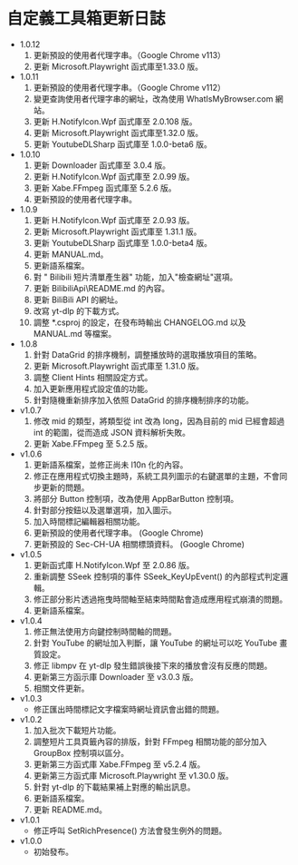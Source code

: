 # 自定義工具箱更新日誌

- 1.0.12
  1. 更新預設的使用者代理字串。（Google Chrome v113）
  2. 更新 Microsoft.Playwright 函式庫至1.33.0 版。
- 1.0.11
  1. 更新預設的使用者代理字串。（Google Chrome v112）
  2. 變更查詢使用者代理字串的網址，改為使用 WhatIsMyBrowser.com 網站。
  3. 更新 H.NotifyIcon.Wpf 函式庫至 2.0.108 版。
  4. 更新 Microsoft.Playwright 函式庫至1.32.0 版。
  5. 更新 YoutubeDLSharp 函式庫至 1.0.0-beta6 版。
- 1.0.10
  1. 更新 Downloader 函式庫至 3.0.4 版。
  2. 更新 H.NotifyIcon.Wpf 函式庫至 2.0.99 版。
  3. 更新 Xabe.FFmpeg 函式庫至 5.2.6 版。
  4. 更新預設的使用者代理字串。
- 1.0.9
  1. 更新 H.NotifyIcon.Wpf 函式庫至 2.0.93 版。
  2. 更新 Microsoft.Playwright 函式庫至 1.31.1 版。
  3. 更新 YoutubeDLSharp 函式庫至 1.0.0-beta4 版。
  4. 更新 MANUAL.md。
  5. 更新語系檔案。
  6. 對 " Bilibili 短片清單產生器" 功能，加入"檢查網址"選項。
  7. 更新 BilibiliApi\README.md 的內容。
  8. 更新 BiliBili API 的網址。
  9. 改寫 yt-dlp 的下載方式。
  10. 調整 *.csproj 的設定，在發布時輸出 CHANGELOG.md 以及 MANUAL.md 等檔案。
- 1.0.8
  1. 針對 DataGrid 的排序機制，調整播放時的選取播放項目的策略。
  2. 更新 Microsoft.Playwright 函式庫至 1.31.0 版。
  3. 調整 Client Hints 相關設定方式。
  4. 加入更新應用程式設定值的功能。
  5. 針對隨機重新排序加入依照 DataGrid 的排序機制排序的功能。
- v1.0.7
  1. 修改 mid 的類型，將類型從 int 改為 long，因為目前的 mid 已經會超過 int 的範圍，從而造成 JSON 資料解析失敗。
  2. 更新 Xabe.FFmpeg 至 5.2.5 版。
- v1.0.6
  1. 更新語系檔案，並修正尚未 l10n 化的內容。
  2. 修正在應用程式切換主題時，系統工具列圖示的右鍵選單的主題，不會同步更新的問題。
  3. 將部分 Button 控制項，改為使用 AppBarButton 控制項。
  4. 針對部分按鈕以及選單選項，加入圖示。
  5. 加入時間標記編輯器相關功能。
  6. 更新預設的使用者代理字串。 (Google Chrome)
  7. 更新預設的 Sec-CH-UA 相關標頭資料。 (Google Chrome)
- v1.0.5
  1. 更新函式庫 H.NotifyIcon.Wpf 至 2.0.86 版。
  2. 重新調整 SSeek 控制項的事件 SSeek_KeyUpEvent() 的內部程式判定邏輯。
  3. 修正部分影片透過拖曳時間軸至結束時間點會造成應用程式崩潰的問題。
  4. 更新語系檔案。
- v1.0.4
  1. 修正無法使用方向鍵控制時間軸的問題。
  2. 針對 YouTube 的網址加入判斷，讓 YouTube 的網址可以吃 YouTube 畫質設定。
  3. 修正 libmpv 在 yt-dlp 發生錯誤後接下來的播放會沒有反應的問題。
  4. 更新第三方函示庫 Downloader 至 v3.0.3 版。
  5. 相關文件更新。
- v1.0.3
  - 修正匯出時間標記文字檔案時網址資訊會出錯的問題。 
- v1.0.2
  1. 加入批次下載短片功能。
  2. 調整短片工具頁籤內容的排版，針對 FFmpeg 相關功能的部分加入 GroupBox 控制項以區分。
  3. 更新第三方函式庫 Xabe.FFmpeg 至 v5.2.4 版。
  4. 更新第三方函式庫 Microsoft.Playwright 至 v1.30.0 版。
  5. 針對 yt-dlp 的下載結果補上對應的輸出訊息。
  6. 更新語系檔案。
  7. 更新 README.md。
- v1.0.1
  - 修正呼叫 SetRichPresence() 方法會發生例外的問題。 
- v1.0.0
  - 初始發布。